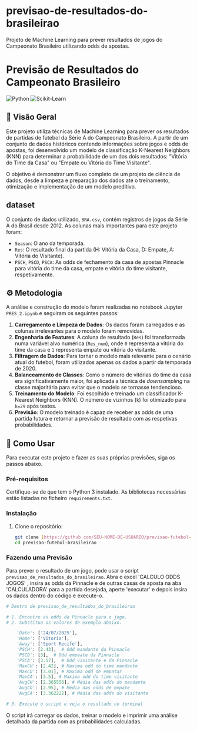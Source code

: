 # previsao-de-resultados-do-brasileirao
Projeto de Machine Learning para prever resultados de jogos do Campeonato Brasileiro utilizando odds de apostas.

# Previsão de Resultados do Campeonato Brasileiro

![Python](https://img.shields.io/badge/Python-3.9+-blue.svg)
![Scikit-Learn](https://img.shields.io/badge/scikit--learn-1.0+-orange.svg)

## 📖 Visão Geral

Este projeto utiliza técnicas de Machine Learning para prever os resultados de partidas de futebol da Série A do Campeonato Brasileiro. A partir de um conjunto de dados históricos contendo informações sobre jogos e odds de apostas, foi desenvolvido um modelo de classificação K-Nearest Neighbors (KNN) para determinar a probabilidade de um dos dois resultados: "Vitória do Time da Casa" ou "Empate ou Vitória do Time Visitante".

O objetivo é demonstrar um fluxo completo de um projeto de ciência de dados, desde a limpeza e preparação dos dados até o treinamento, otimização e implementação de um modelo preditivo.

##  dataset

O conjunto de dados utilizado, `BRA.csv`, contém registros de jogos da Série A do Brasil desde 2012. As colunas mais importantes para este projeto foram:

* `Season`: O ano da temporada.
* `Res`: O resultado final da partida (H: Vitória da Casa, D: Empate, A: Vitória do Visitante).
* `PSCH`, `PSCD`, `PSCA`: As odds de fechamento da casa de apostas Pinnacle para vitória do time da casa, empate e vitória do time visitante, respetivamente.

## ⚙️ Metodologia

A análise e construção do modelo foram realizadas no notebook Jupyter `PRES_2.ipynb` e seguiram os seguintes passos:

1.  **Carregamento e Limpeza de Dados**: Os dados foram carregados e as colunas irrelevantes para o modelo foram removidas.
2.  **Engenharia de Features**: A coluna de resultado (`Res`) foi transformada numa variável alvo numérica (`Res_num`), onde `0` representa a vitória do time da casa e `1` representa empate ou vitória do visitante.
3.  **Filtragem de Dados**: Para tornar o modelo mais relevante para o cenário atual do futebol, foram utilizados apenas os dados a partir da temporada de 2020.
4.  **Balanceamento de Classes**: Como o número de vitórias do time da casa era significativamente maior, foi aplicada a técnica de *downsampling* na classe majoritária para evitar que o modelo se tornasse tendencioso.
5.  **Treinamento do Modelo**: Foi escolhido e treinado um classificador K-Nearest Neighbors (KNN). O número de vizinhos (`k`) foi otimizado para `k=29` após testes.
6.  **Previsão**: O modelo treinado é capaz de receber as odds de uma partida futura e retornar a previsão de resultado com as respetivas probabilidades.

## 🚀 Como Usar

Para executar este projeto e fazer as suas próprias previsões, siga os passos abaixo.

### Pré-requisitos

Certifique-se de que tem o Python 3 instalado. As bibliotecas necessárias estão listadas no ficheiro `requirements.txt`.

### Instalação

1.  Clone o repositório:
    ```bash
    git clone [https://github.com/SEU-NOME-DE-USUARIO/previsao-futebol-brasileirao.git](https://github.com/SEU-NOME-DE-USUARIO/previsao-futebol-brasileirao.git)
    cd previsao-futebol-brasileirao
    ```


### Fazendo uma Previsão

Para prever o resultado de um jogo, pode usar o script `previsao_de_resultados_do_brasileirao`. Abra o excel 'CALCULO ODDS JOGOS' , insira as odds da Pinnacle e de outras casas de aposta na aba 'CALCULADORA' para a partida desejada, aperte 'executar' e depois insira os dados dentro do código e execute-o.

```python
# Dentro de previsao_de_resultados_do_brasileirao

# 1. Encontre as odds da Pinnacle para o jogo.
# 2. Substitua os valores de exemplo abaixo.

    'Date': ['24/07/2025'],
    'Home': ['Vitoria'],
    'Away': ['Sport Recife'],
    'PSCH': [2.43],  # Odd mandante da Pinnacle
    'PSCD': [3],  # Odd empaate da Pinnacle
    'PSCA': [3.57],  # Odd visitante e da Pinnacle
    'MaxCH': [2.42], # Maxima odd do time mandante
    'MaxCD': [3.01], # Maxima odd de empatar
    'MaxCA': [3.5], # Maxima odd do time visitante
    'AvgCH': [2.365556], # Média das odds do mandante
    'AvgCD': [2.95], # Média das odds de empate
    'AvgCA': [3.362222], # Média das odds do visitante

# 3. Execute o script e veja o resultado no terminal
```

O script irá carregar os dados, treinar o modelo e imprimir uma análise detalhada da partida com as probabilidades calculadas.